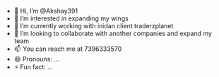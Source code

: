 - 👋 Hi, I’m @Akshay391
- 👀 I’m interested in expanding my wings 
- 🌱 I’m currently working with inidan client traderzplanet
- 💞️ I’m looking to collaborate with another companies and expand my team 
- 📫 You can reach me at 7396333570
- 😄 Pronouns: ...
- ⚡ Fun fact: ...

<!---
Akshay0391/Akshay0391 is a ✨ special ✨ repository because its `README.md` (this file) appears on your GitHub profile.
You can click the Preview link to take a look at your changes.
--->
